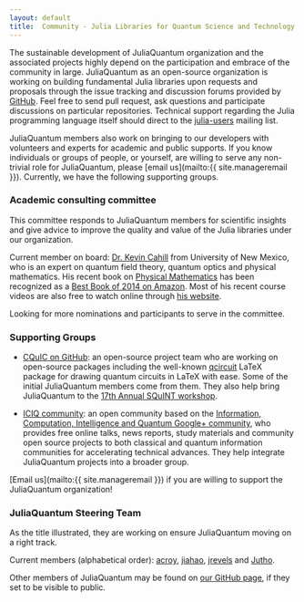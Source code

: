 ```yaml
---
layout: default
title:  Community - Julia Libraries for Quantum Science and Technology
---
```


The sustainable development of JuliaQuantum organization and the associated projects
highly depend on the participation and embrace of the community in large.
JuliaQuantum as an open-source organization is working on building fundamental Julia libraries
upon requests and proposals through the issue tracking and discussion forums provided by [GitHub](http://github.com).
Feel free to send pull request, ask questions and participate discussions on particular repositories.
Technical support regarding the Julia programming language itself
should direct to the [julia-users](https://groups.google.com/forum/?fromgroups=#!forum/julia-users) mailing list.

JuliaQuantum members also work on bringing to our developers
with volunteers and experts for academic and public supports.
If you know individuals or groups of people, or yourself, are willing to serve
any non-trivial role for JuliaQuantum, please [email us](mailto:{{ site.manageremail }}).
Currently, we have the following supporting groups.

### Academic consulting committee
This committee responds to JuliaQuantum members for scientific insights and give advice
to improve the quality and value of the Julia libraries under our organization.


Current member on board:
[Dr. Kevin Cahill](http://physics.unm.edu/pandaweb/people/person.php?personID=5) from University of New Mexico,
who is an expert on quantum field theory, quantum optics and physical mathematics.
His recent book on [Physical Mathematics](http://www.cambridge.org/us/knowledge/discountpromotion/?site_locale=en_US&code=L2PMKC)
has been recognized as a [Best Book of 2014 on Amazon](http://www.amazon.com/Physical-Mathematics-Kevin-Cahill/dp/1107005213/ref=sr_1_1?s=books&ie=UTF8&qid=1363234719&sr=1-1&keywords=Physical+Mathematics).
Most of his recent course videos are also free to watch online through [his website](http://theory.phys.unm.edu/).

Looking for more nominations and participants to serve in the committee.


### Supporting Groups
* [CQuIC on GitHub](http://cquic.github.io/):
an open-source project team who are working on open-source packages including the well-known [qcircuit](https://github.com/CQuIC/qcircuit)
LaTeX package for drawing quantum circuits in LaTeX with ease.
Some of the initial JuliaQuantum members come from them.
They also help bring JuliaQuantum to the [17th Annual SQuINT workshop](http://physics.unm.edu/SQuInT/).

* [ICIQ community](http://iciq.github.io/): an open community based on the [Information, Computation, Intelligence and Quantum Google+ community](//plus.google.com/communities/112872767737673370045),
who provides free online talks, news reports, study materials and community open source projects
to both classical and quantum information communities for accelerating technical advances.
They help integrate JuliaQuantum projects into a broader group.

[Email us](mailto:{{ site.manageremail }}) if you are willing to support the JuliaQuantum organization!

### JuliaQuantum Steering Team
As the title illustrated, they are working on ensure JuliaQuantum moving on a right track.

Current members (alphabetical order): [acroy](https://github.com/acroy),
[jiahao](https://github.com/jiahao), [jrevels](https://github.com/jrevels) and [Jutho](https://github.com/Jutho).

Other members of JuliaQuantum may be found on [our GitHub page](https://github.com/JuliaQuantum),
if they set to be visible to public.
